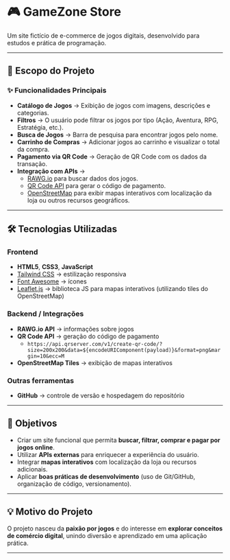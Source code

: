 # 🎮 GameZone Store

Um site fictício de e-commerce de jogos digitais, desenvolvido para estudos e prática de programação.

---

## 📌 Escopo do Projeto

### ✨ Funcionalidades Principais
- **Catálogo de Jogos** → Exibição de jogos com imagens, descrições e categorias.  
- **Filtros** → O usuário pode filtrar os jogos por tipo (Ação, Aventura, RPG, Estratégia, etc.).  
- **Busca de Jogos** → Barra de pesquisa para encontrar jogos pelo nome.  
- **Carrinho de Compras** → Adicionar jogos ao carrinho e visualizar o total da compra.  
- **Pagamento via QR Code** → Geração de QR Code com os dados da transação.  
- **Integração com APIs** →  
  - [RAWG.io](https://rawg.io/apidocs) para buscar dados dos jogos.  
  - [QR Code API](https://api.qrserver.com/v1/create-qr-code/?size=200x200&data=${encodeURIComponent(payload)}&format=png&margin=10&ecc=M) para gerar o código de pagamento.  
  - [OpenStreetMap](https://{s}.tile.openstreetmap.org) para exibir mapas interativos com localização da loja ou outros recursos geográficos.

---

## 🛠️ Tecnologias Utilizadas

### Frontend
- **HTML5**, **CSS3**, **JavaScript**  
- [Tailwind CSS](https://tailwindcss.com/) → estilização responsiva  
- [Font Awesome](https://fontawesome.com/) → ícones  
- [Leaflet.js](https://leafletjs.com/) → biblioteca JS para mapas interativos (utilizando tiles do OpenStreetMap)

### Backend / Integrações
- **RAWG.io API** → informações sobre jogos  
- **QR Code API** → geração do código de pagamento  
  - `https://api.qrserver.com/v1/create-qr-code/?size=200x200&data=${encodeURIComponent(payload)}&format=png&margin=10&ecc=M`  
- **OpenStreetMap Tiles** → exibição de mapas interativos

### Outras ferramentas
- **GitHub** → controle de versão e hospedagem do repositório

---

## 🎯 Objetivos
- Criar um site funcional que permita **buscar, filtrar, comprar e pagar por jogos online**.  
- Utilizar **APIs externas** para enriquecer a experiência do usuário.  
- Integrar **mapas interativos** com localização da loja ou recursos adicionais.  
- Aplicar **boas práticas de desenvolvimento** (uso de Git/GitHub, organização de código, versionamento).

---

## 💡 Motivo do Projeto
O projeto nasceu da **paixão por jogos** e do interesse em **explorar conceitos de comércio digital**, unindo diversão e aprendizado em uma aplicação prática.

---
